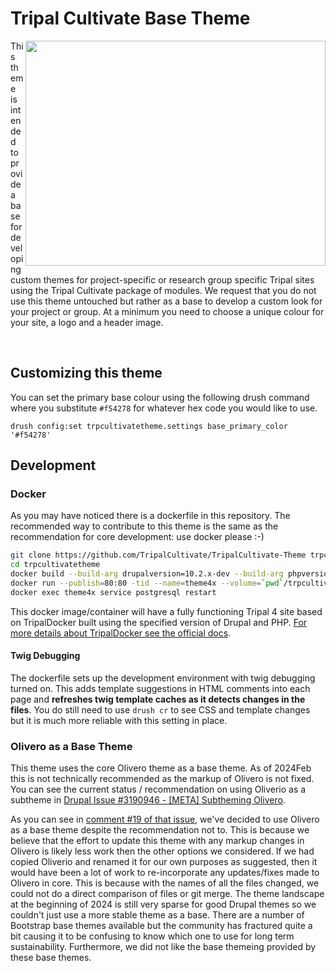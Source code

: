 # Tripal Cultivate Base Theme

<img src="https://github.com/TripalCultivate/TripalCultivate-Theme/assets/1566301/8f58c97b-9a81-4790-9e01-960c228ee704" width="480" height="360" align="right">

This theme is intended to provide a base for developing custom themes for project-specific or research group specific Tripal sites using the Tripal Cultivate package of modules. We request that you do not use this theme untouched but rather as a base to develop a custom look for your project or group. At a minimum you need to choose a unique colour for your site, a logo and a header image.

<br clear="right"/>

## Customizing this theme

You can set the primary base colour using the following drush command where you substitute `#f54278` for whatever hex code you would like to use.

```
drush config:set trpcultivatetheme.settings base_primary_color '#f54278'
```

## Development

### Docker

As you may have noticed there is a dockerfile in this repository. The recommended way to contribute to this theme is the same as the recommendation for core development: use docker please :-)

```bash
git clone https://github.com/TripalCultivate/TripalCultivate-Theme trpcultivatetheme
cd trpcultivatetheme
docker build --build-arg drupalversion=10.2.x-dev --build-arg phpversion=8.3 --tag=trpcultivate-theme:4x ./
docker run --publish=80:80 -tid --name=theme4x --volume=`pwd`/trpcultivatetheme:/var/www/drupal/web/themes/trpcultivatetheme trpcultivate-theme:4x
docker exec theme4x service postgresql restart
```

This docker image/container will have a fully functioning Tripal 4 site based on TripalDocker built using the specified version of Drupal and PHP. [For more details about TripalDocker see the official docs](https://tripaldoc.readthedocs.io/en/latest/install/docker.html#usage).

#### Twig Debugging

The dockerfile sets up the development environment with twig debugging turned on. This adds template suggestions in HTML comments into each page and **refreshes twig template caches as it detects changes in the files**. You do still need to use `drush cr` to see CSS and template changes but it is much more reliable with this setting in place.

### Olivero as a Base Theme

This theme uses the core Olivero theme as a base theme. As of 2024Feb this is not technically recommended as the markup of Olivero is not fixed. You can see the current status / recommendation on using Oliverio as a subtheme in [Drupal Issue #3190946 - [META] Subtheming Olivero](https://www.drupal.org/project/drupal/issues/3190946).

As you can see in [comment #19 of that issue](https://www.drupal.org/project/drupal/issues/3190946#comment-15443899), we've decided to use Olivero as a base theme despite the recommendation not to. This is because we believe that the effort to update this theme with any markup changes in Olivero is likely less work then the other options we considered. If we had copied Oliverio and renamed it for our own purposes as suggested, then it would have been a lot of work to re-incorporate any updates/fixes made to Olivero in core. This is because with the names of all the files changed, we could not do a direct comparison of files or git merge. The theme landscape at the beginning of 2024 is still very sparse for good Drupal themes so we couldn't just use a more stable theme as a base. There are a number of Bootstrap base themes available but the community has fractured quite a bit causing it to be confusing to know which one to use for long term sustainability. Furthermore, we did not like the base themeing provided by these base themes.
